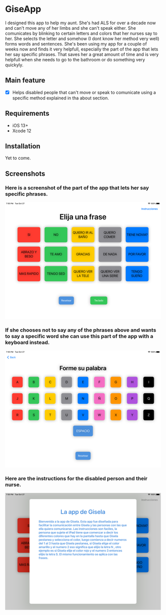 # GiseApp

I designed this app to help my aunt. She's had ALS for over a decade now and can't move any of her limbs and she can't speak either. She comunicates by blinking to certain letters and colors that her nurses say to her. She selects the letter and somehow (I dont know her method very well) forms words and sentences. 
She's been using my app for a couple of weeks now and finds it very helpfull, especially the part of the app that lets her say specific phrases. That saves her a great amount of time and is very helpfull when she needs to go to the bathroom or do something very quickyly.

## Main feature

- [x] Helps disabled people that can't move or speak to comunicate using a specific method explained in tha about section.

## Requirements

- iOS 13+
- Xcode 12

## Installation

Yet to come.

## Screenshots

### Here is a screenshot of the part of the app that lets her say specific phrases.
<img src="Screenshots/Frases.png" width="700">

### If she chooses not to say any of the phrases above and wants to say a specific word she can use this part of the app with a keyboard instead.
<img src="Screenshots/Teclado.png" width="700">

### Here are the instructions for the disabled person and their nurse.
<img src="Screenshots/Instrucciones.png" width="700">
